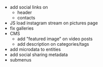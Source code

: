 - add social links on
  - header
  - contacts
- JS load instagram stream on pictures page
- fix galleries
- CMS
  - add "featured image" on video posts
  - add description on categories/tags
- add microdata to entities
- add social sharing metadata
- submenus